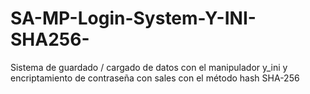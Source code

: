 # SA-MP-Login-System-Y-INI-SHA256-
 Sistema de guardado / cargado de datos con el manipulador y_ini y encriptamiento de contraseña con sales con el método hash SHA-256
